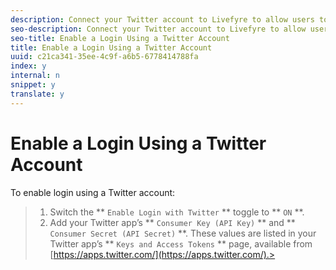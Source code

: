 ```yaml
---
description: Connect your Twitter account to Livefyre to allow users to use their Twitter logins to interact with Apps on your site.
seo-description: Connect your Twitter account to Livefyre to allow users to use their Twitter logins to interact with Apps on your site.
seo-title: Enable a Login Using a Twitter Account
title: Enable a Login Using a Twitter Account
uuid: c21ca341-35ee-4c9f-a6b5-6778414788fa
index: y
internal: n
snippet: y
translate: y
---
```


# Enable a Login Using a Twitter Account

To enable login using a Twitter account:

>1. Switch the ** `Enable Login with Twitter` ** toggle to ** `ON` **.
>1. Add your Twitter app’s ** `Consumer Key (API Key)` ** and ** `Consumer Secret (API Secret)` **.
>   These values are listed in your Twitter app’s ** `Keys and Access Tokens` ** page, available from [https://apps.twitter.com/](https://apps.twitter.com/).>
